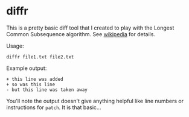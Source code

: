 # diffr

This is a pretty basic diff tool that I created to play with the Longest Common Subsequence algorithm. See [wikipedia](https://en.wikipedia.org/wiki/Longest_common_subsequence_problem) for details.

Usage:

```
diffr file1.txt file2.txt
```

Example output:

```
+ this line was added
+ so was this line
- but this line was taken away
```

You'll note the output doesn't give anything helpful like line numbers or instructions for `patch`. It is that basic...
